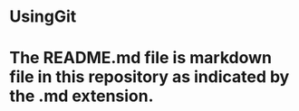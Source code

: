 # UsingGit

# The README.md file is markdown file in this repository as indicated by the .md extension.

